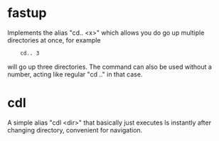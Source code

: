 # fastup
Implements the alias "cd.. \<x\>" which allows you do go up multiple directories at once, for example
```bash
    cd.. 3
```
will go up three directories. The command can also be used without a number, acting like regular "cd .." in that case.
# cdl
A simple alias "cdl \<dir\>" that basically just executes ls instantly after changing directory, convenient for navigation.
